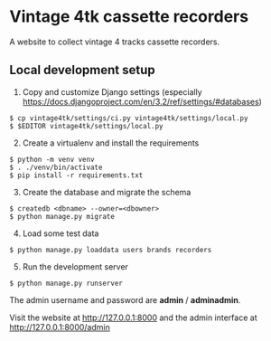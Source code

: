# Vintage 4tk cassette recorders

A website to collect vintage 4 tracks cassette recorders.

## Local development setup

1. Copy and customize Django settings (especially https://docs.djangoproject.com/en/3.2/ref/settings/#databases)

```
$ cp vintage4tk/settings/ci.py vintage4tk/settings/local.py
$ $EDITOR vintage4tk/settings/local.py
```

2. Create a virtualenv and install the requirements

```
$ python -m venv venv
$ . ./venv/bin/activate
$ pip install -r requirements.txt
```

3. Create the database and migrate the schema

```
$ createdb <dbname> --owner=<dbowner>
$ python manage.py migrate
```

4. Load some test data

```
$ python manage.py loaddata users brands recorders
```

5. Run the development server

```
$ python manage.py runserver
```

The admin username and password are **admin** / **adminadmin**.

Visit the website at http://127.0.0.1:8000
and the admin interface at http://127.0.0.1:8000/admin

